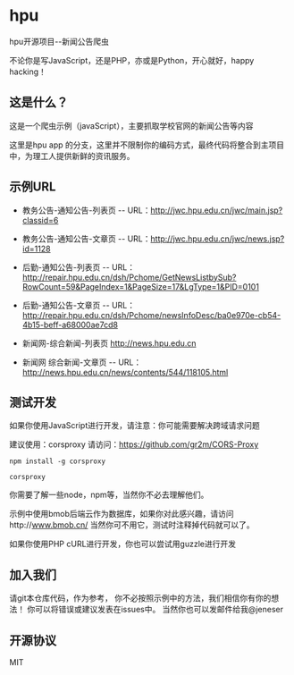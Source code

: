 # hpu
hpu开源项目--新闻公告爬虫

不论你是写JavaScript，还是PHP，亦或是Python，开心就好，happy hacking！

## 这是什么？

这是一个爬虫示例（javaScript），主要抓取学校官网的新闻公告等内容

这里是hpu app 的分支，这里并不限制你的编码方式，最终代码将整合到主项目中，为理工人提供新鲜的资讯服务。

## 示例URL

- 教务公告-通知公告-列表页
-- URL：http://jwc.hpu.edu.cn/jwc/main.jsp?classid=6

- 教务公告-通知公告-文章页
-- URL：http://jwc.hpu.edu.cn/jwc/news.jsp?id=1128

- 后勤-通知公告-列表页
-- URL：http://repair.hpu.edu.cn/dsh/Pchome/GetNewsListbySub?RowCount=59&PageIndex=1&PageSize=17&LgType=1&PID=0101
- 后勤-通知公告-文章页
-- URL：http://repair.hpu.edu.cn/dsh/Pchome/newsInfoDesc/ba0e970e-cb54-4b15-beff-a68000ae7cd8

- 新闻网-综合新闻-列表页
http://news.hpu.edu.cn
- 新闻网 综合新闻-文章页
-- URL：http://news.hpu.edu.cn/news/contents/544/118105.html

## 测试开发
如果你使用JavaScript进行开发，请注意：你可能需要解决跨域请求问题

建议使用：corsproxy 请访问：https://github.com/gr2m/CORS-Proxy

`npm install -g corsproxy`

`corsproxy`

你需要了解一些node，npm等，当然你不必去理解他们。

示例中使用bmob后端云作为数据库，如果你对此感兴趣，请访问http://www.bmob.cn/
当然你可不用它，测试时注释掉代码就可以了。

如果你使用PHP cURL进行开发，你也可以尝试用guzzle进行开发

## 加入我们

请git本仓库代码，作为参考，
你不必按照示例中的方法，我们相信你有你的想法！
你可以将错误或建议发表在issues中。
当然你也可以发邮件给我@jeneser

## 开源协议
MIT

